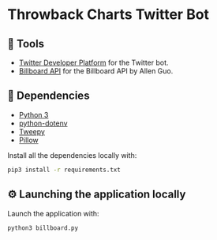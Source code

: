 <h1>
  Throwback Charts Twitter Bot
</h1>

## :hammer: Tools

- [Twitter Developer Platform](https://developer.twitter.com/en) for the Twitter bot.
- [Billboard API](https://github.com/guoguo12/billboard-charts) for the Billboard API by Allen Guo. 

## :bookmark_tabs: Dependencies

- [Python 3](https://www.python.org/downloads/)
- [python-dotenv](https://pypi.org/project/python-dotenv/)
- [Tweepy](https://www.tweepy.org/)
- [Pillow](https://pillow.readthedocs.io/en/stable/)

Install all the dependencies locally with:

```bash
pip3 install -r requirements.txt
```

## :gear: Launching the application locally

Launch the application with:

```bash
python3 billboard.py
```
